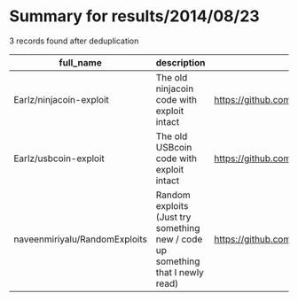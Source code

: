
# Summary for results/2014/08/23
    
3 records found after deduplication

| full_name | description | html_url | matched_list | matched_count | pushed_at | size | stargazers_count | language | forks_count |
|-------------------------------|--------------------------------------------------------------------------------|--------------------------------------------------|----------------|-----------------|---------------------------|--------|--------------------|------------|---------------|
| Earlz/ninjacoin-exploit | The old ninjacoin code with exploit intact | https://github.com/Earlz/ninjacoin-exploit | ['exploit'] | 1 | 2014-08-23 14:54:37+00:00 | 2080 | 0 | C++ | 0 |
| Earlz/usbcoin-exploit | The old USBcoin code with exploit intact | https://github.com/Earlz/usbcoin-exploit | ['exploit'] | 1 | 2014-08-23 14:57:38+00:00 | 3016 | 0 | TypeScript | 0 |
| naveenmiriyalu/RandomExploits | Random exploits (Just try something new / code up something that I newly read) | https://github.com/naveenmiriyalu/RandomExploits | ['exploit'] | 1 | 2014-08-23 22:50:34+00:00 | 0 | 0 | | 0 |
